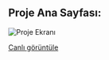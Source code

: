 ## Proje Ana Sayfası:

![Proje Ekranı](/img/proje-ekranı.png)

[Canlı görüntüle](https://hacerbeyza.github.io/Furniture-Site-w-Bootstrap/) 
